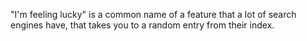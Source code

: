"I'm feeling lucky" is a common name of a feature that a lot of search engines have, that takes you to a random entry from their index.
